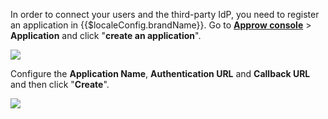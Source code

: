 <IntegrationDetailCard :title="`Create an Application in ${$localeConfig.brandName}`">

<!--!!!include(common/create-an-app.md)!!!-->
In order to connect your users and the third-party IdP, you need to register an application in {{$localeConfig.brandName}}. Go to [**Approw console**](https://console.approw.com) > **Application** and click "**create an application**".

![](~@imagesZhCn/integration/ali-cloud/1-4.jpg)

Configure the **Application Name**, **Authentication URL** and **Callback URL** and then click "**Create**".

![](~@imagesZhCn/integration/ali-cloud/1-5.jpg)

</IntegrationDetailCard>
